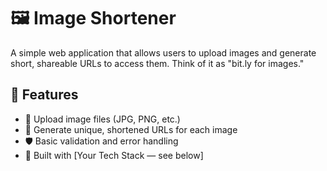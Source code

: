 # 🖼️ Image Shortener

A simple web application that allows users to upload images and generate short, shareable URLs to access them. Think of it as "bit.ly for images."

## 🚀 Features

- 📁 Upload image files (JPG, PNG, etc.)
- 🔗 Generate unique, shortened URLs for each image
- 🛡️ Basic validation and error handling
- 🧰 Built with [Your Tech Stack — see below]
